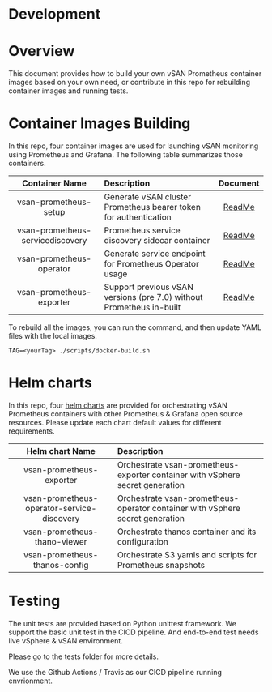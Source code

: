 # Development
<a name="Overview"></a>
# Overview

This document provides how to build your own vSAN Prometheus container images based on your own need, 
or contribute in this repo for rebuilding container images and running tests. 

<a name="Building"></a>
# Container Images Building
In this repo, four container images are used for launching vSAN monitoring using Prometheus and Grafana.
The following table summarizes those containers. 

|  Container Name |  Description | Document  |
|:---:|:---|:---:|
|  vsan-prometheus-setup | Generate vSAN cluster Prometheus bearer token for authentication    | [ReadMe](../vsan-prometheus-setup/README.md)   |
|  vsan-prometheus-servicediscovery |  Prometheus service discovery sidecar container  | [ReadMe](../vsan-prometheus-servicediscovery/README.md)   |
|  vsan-prometheus-operator |   Generate service endpoint for Prometheus Operator usage   | [ReadMe](../vsan-prometheus-operator/README.md)   |
|  vsan-prometheus-exporter | Support previous vSAN versions (pre 7.0) without Prometheus in-built   | [ReadMe](../vsan-prometheus-exporter/README.md)   |

To rebuild all the images, you can run the command, and then update YAML files with the local images.
```
TAG=<yourTag> ./scripts/docker-build.sh
```

<a name="Helm Charts"></a>
# Helm charts
In this repo, four [helm charts](../helm) are provided for orchestrating vSAN Prometheus containers with other Prometheus & Grafana open source resources.
Please update each chart default values for different requirements.

|  Helm chart Name |  Description
|:---:|:---|
|  vsan-prometheus-exporter | Orchestrate vsan-prometheus-exporter container with vSphere secret generation |
|  vsan-prometheus-operator-service-discovery |  Orchestrate vsan-prometheus-operator container with vSphere secret generation |
|  vsan-prometheus-thano-viewer |   Orchestrate thanos container and its configuration |
|  vsan-prometheus-thanos-config | Orchestrate S3 yamls and scripts for Prometheus snapshots |

<a name="Testing"></a>
# Testing

The unit tests are provided based on Python unittest framework.
We support the basic unit test in the CICD pipeline. And end-to-end test needs live vSphere & vSAN environment.

Please go to the tests folder for more details.

We use the Github Actions / Travis as our CICD pipeline running envrionment.


